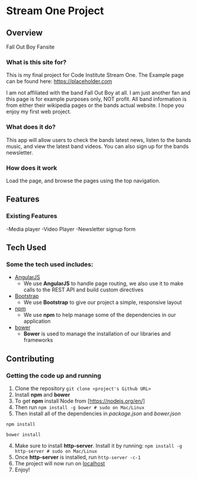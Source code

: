 # Stream One Project
 
## Overview

Fall Out Boy Fansite
 
### What is this site for?
 
This is my final project for Code Institute Stream One. The Example page can be found here: https://placeholder.com

I am not affiliated with the band Fall Out Boy at all. I am just another fan and this page is for example purposes only, NOT profit. All
band information is from either their wikipedia pages or the bands actual website. I hope you enjoy my first web project.
 
### What does it do?
 
This app will allow users to check the bands latest news, listen to the bands music, and view the latest band videos. You can also sign up for
the bands newsletter.
 
### How does it work

Load the page, and browse the pages using the top navigation.
 
## Features
 
### Existing Features
-Media player
-Video Player
-Newsletter signup form
 
## Tech Used

### Some the tech used includes:
- [AngularJS](https://angularjs.org/)
    - We use **AngularJS** to handle page routing, we also use it to make calls to the REST API and build custom directives
- [Bootstrap](http://getbootstrap.com/)
    - We use **Bootstrap** to give our project a simple, responsive layout
- [npm](https://www.npmjs.com/)
    - We use **npm** to help manage some of the dependencies in our application
- [bower](https://bower.io/)
    - **Bower** is used to manage the installation of our libraries and frameworks
 
## Contributing
 
### Getting the code up and running
1. Clone the repository ```git clone <project's Github URL>``` 
2. Install **npm** and **bower** 
  1. To get **npm** install Node from [https://nodejs.org/en/]
  2. Then run `npm install -g bower # sudo on Mac/Linux`
3. Then install all of the dependencies in *package.json* and *bower.json*
  ```
  npm install
 
  bower install
  ```
4. Make sure to install **http-server**. Install it by running: ```npm install -g http-server # sudo on Mac/Linux```
5. Once **http-server** is installed, run ```http-server -c-1```
6. The project will now run on [localhost](http://127.0.0.1:8080)
7. Enjoy!